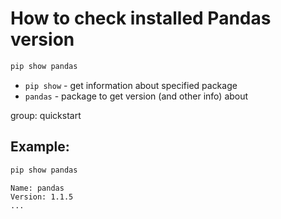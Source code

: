 # How to check installed Pandas version

```bash
pip show pandas
```

- `pip show` - get information about specified package
- `pandas` - package to get version (and other info) about

group: quickstart

## Example: 
```bash
pip show pandas
```
```
Name: pandas
Version: 1.1.5
...
```

